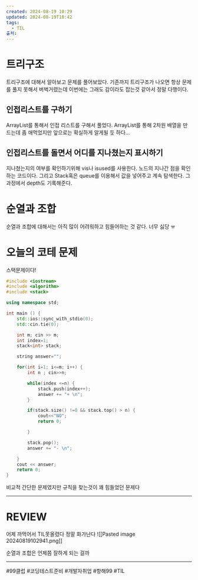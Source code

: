 ```yaml
---
created: 2024-08-19 10:29
updated: 2024-08-19T10:42
tags:
  - TIL
출처: 
---
```

# 트리구조
트리구조에 대해서 알아보고 문제를 풀어보았다.
기존까지 트리구조가 나오면 항상 문제를 풀지 못해서 버벅거렸는데 이번에는 그래도 감이라도 잡는것 같아서 정말 다행이다.

## 인접리스트를 구하기
ArrayList를 통해서 인접 리스트를 구해서 풀었다. 
ArrayList를 통해 2차원 배열을 만드는데 좀 애먹었지만 앞으로는 확실하게 알게될 듯 하다...

## 인접리스트를 돌면서 어디를 지나쳤는지 표시하기
지나쳤는지의 여부를 확인하기위해 vis나 isused를 사용한다. 노드의 지나간 점을 확인하는 코드이다. 그리고 Stack혹은 queue를 이용해서 값을 넣어주고 계속 탐색한다. 그 과정에서 depth도 기록해준다.

# 순열과 조합
순열과 조합에 대해서는 아직 많이 어려워하고 힘들어하는 것 같다. 너무 싫당 ㅠ
# 오늘의 코테 문제 
스택문제이다!
```cpp
#include <iostream>
#include <algorithm>
#include <stack>

using namespace std;

int main () {
    std::ios::sync_with_stdio(0);
    std::cin.tie(0);

    int m; cin >> m;
    int index=1;
    stack<int> stack;

    string answer="";

    for(int i=1; i<=m; i++) {
        int n ; cin>>n;

        while(index <=n) {
            stack.push(index++);
            answer += "+ \n";
        }

        if(stack.size() !=0 && stack.top() > n) {
            cout<<"NO";
            return 0;

        }

        stack.pop();
        answer += "- \n";

    }
    cout << answer;
    return 0;
}
```

비교적 간단한 문제였지만 규칙을 찾는것이 꽤 힘들었던 문제다


---
# REVIEW
어제 까먹어서 TIL못올렸다 정말 화가난다 
![[Pasted image 20240819102941.png]]

순열과 조합은 언제쯤 잘하게 되는 걸까

---
 #99클럽 #코딩테스트준비 #개발자취업 #항해99 #TIL